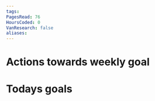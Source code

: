 ```yaml
---
tags: 
PagesRead: 76
HoursCoded: 0
VanResearch: false
aliases:
---
```

# Actions towards weekly goal
# Todays goals
